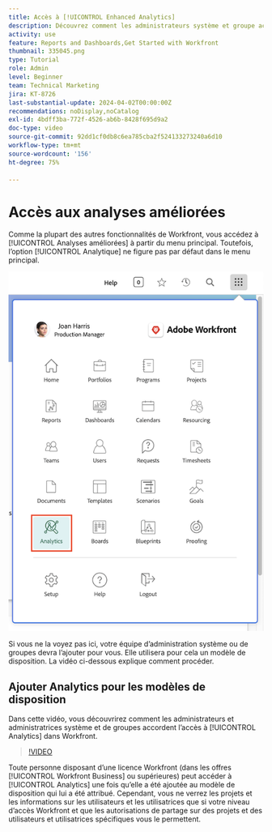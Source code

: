 ```yaml
---
title: Accès à [!UICONTROL Enhanced Analytics]
description: Découvrez comment les administrateurs système et groupe accordent l’accès à [!UICONTROL Enhanced Analytics] via un modèle de mise en page.
activity: use
feature: Reports and Dashboards,Get Started with Workfront
thumbnail: 335045.png
type: Tutorial
role: Admin
level: Beginner
team: Technical Marketing
jira: KT-8726
last-substantial-update: 2024-04-02T00:00:00Z
recommendations: noDisplay,noCatalog
exl-id: 4bdff3ba-772f-4526-ab6b-8428f695d9a2
doc-type: video
source-git-commit: 92dd1cf0db8c6ea785cba2f524133273240a6d10
workflow-type: tm+mt
source-wordcount: '156'
ht-degree: 75%

---
```



# Accès aux analyses améliorées

Comme la plupart des autres fonctionnalités de Workfront, vous accédez à [!UICONTROL Analyses améliorées] à partir du menu principal. Toutefois, l’option [!UICONTROL Analytique] ne figure pas par défaut dans le menu principal.

![Image du menu principal](assets/analytics-on-main-menu.png)

Si vous ne la voyez pas ici, votre équipe d’administration système ou de groupes devra l’ajouter pour vous. Elle utilisera pour cela un modèle de disposition. La vidéo ci-dessous explique comment procéder.


## Ajouter Analytics pour les modèles de disposition

Dans cette vidéo, vous découvrirez comment les administrateurs et administratrices système et de groupes accordent l’accès à [!UICONTROL Analytics] dans Workfront.


>[!VIDEO](https://video.tv.adobe.com/v/335045/?quality=12&learn=on)

Toute personne disposant d’une licence Workfront (dans les offres [!UICONTROL Workfront Business] ou supérieures) peut accéder à [!UICONTROL Analytics] une fois qu’elle a été ajoutée au modèle de disposition qui lui a été attribué. Cependant, vous ne verrez les projets et les informations sur les utilisateurs et les utilisatrices que si votre niveau d’accès Workfront et que les autorisations de partage sur des projets et des utilisateurs et utilisatrices spécifiques vous le permettent.
